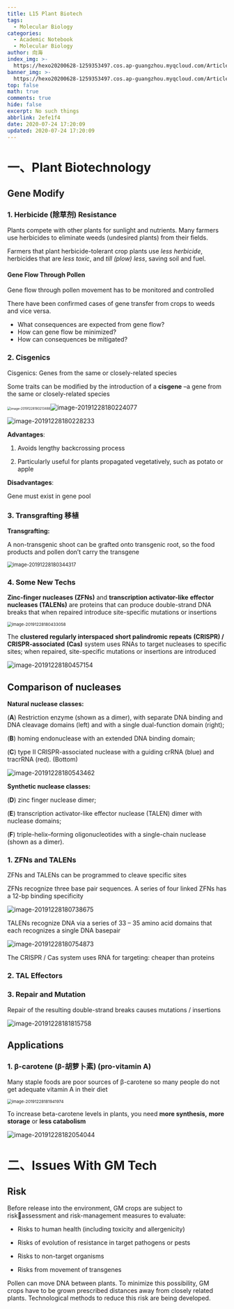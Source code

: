 ```yaml
---
title: L15 Plant Biotech
tags:
  - Molecular Biology
categories:
  - Academic Notebook
  - Molecular Biology
author: 向海
index_img: >-
  https://hexo20200628-1259353497.cos.ap-guangzhou.myqcloud.com/Articles/Academic_Notes/Molecular%20Biology/20200724_%EC%BA%AC%EB%A3%A8%ED%83%88%EC%B6%9C.png
banner_img: >-
  https://hexo20200628-1259353497.cos.ap-guangzhou.myqcloud.com/Articles/Academic_Notes/Molecular%20Biology/20200724_Sunlight%281%29.jpg
top: false
math: true
comments: true
hide: false
excerpt: No such things
abbrlink: 2efe1f4
date: 2020-07-24 17:20:09
updated: 2020-07-24 17:20:09
---
```


# 一、Plant Biotechnology

## Gene Modify

### 1. Herbicide (除草剂) Resistance

Plants compete with other plants for sunlight and nutrients. Many farmers use herbicides to eliminate weeds (undesired plants) from their fields. 

Farmers that plant herbicide-tolerant crop plants use *less* *herbicide*, herbicides that are *less* *toxic*, and *till (plow) less*, saving soil and fuel.

#### Gene Flow Through Pollen

Gene flow through pollen movement has to be monitored and controlled

There have been confirmed cases of gene transfer from crops to weeds and vice versa.

+ What consequences are expected from gene flow?
+ How can gene flow be minimized? 
+ How can consequences be mitigated? 

### 2. Cisgenics

Cisgenics: Genes from the same or closely-related species

Some traits can be modified by the introduction of a **cisgene** –a gene from the same or closely-related species

<img src="https://20190531-1259353497.cos.ap-guangzhou.myqcloud.com/image-20191228180213488.png" alt="image-20191228180213488" style="zoom: 50%;" />![image-20191228180224077](https://20190531-1259353497.cos.ap-guangzhou.myqcloud.com/image-20191228180224077.png)

![image-20191228180228233](https://20190531-1259353497.cos.ap-guangzhou.myqcloud.com/image-20191228180228233.png)

**Advantages**: 

1. Avoids lengthy backcrossing process

2. Particularly useful for plants propagated vegetatively, such as potato or apple

**Disadvantages**: 

Gene must exist in gene pool

### 3. Transgrafting 移植

**Transgrafting:** 

A non-transgenic shoot can be grafted onto transgenic root, so the food products and pollen don’t carry the transgene

<img src="https://20190531-1259353497.cos.ap-guangzhou.myqcloud.com/image-20191228180344317.png" alt="image-20191228180344317" style="zoom:80%;" />

### 4. Some New Techs

**Zinc-finger nucleases (ZFNs)** and **transcription activator-like** **effector nucleases (TALENs)** are proteins that can produce double-strand DNA breaks that when repaired introduce site-specific mutations or insertions

<img src="https://20190531-1259353497.cos.ap-guangzhou.myqcloud.com/image-20191228180433058.png" alt="image-20191228180433058" style="zoom:67%;" />

The **clustered regularly interspaced** **short palindromic repeats** **(CRISPR) / CRISPR-associated** **(Cas)** system uses RNAs to target nucleases to specific sites; when repaired, site-specific mutations or insertions are introduced

<img src="https://20190531-1259353497.cos.ap-guangzhou.myqcloud.com/image-20191228180457154.png" alt="image-20191228180457154"  />

## Comparison of nucleases

**Natural nuclease classes:** 

(**A**) Restriction enzyme (shown as a dimer), with separate DNA binding and DNA cleavage domains (left) and with a single dual-function domain (right); 

(**B**) homing endonuclease with an extended DNA binding domain; 

(**C**) type II CRISPR-associated nuclease with a guiding crRNA (blue) and tracrRNA (red). (Bottom)

![image-20191228180543462](https://20190531-1259353497.cos.ap-guangzhou.myqcloud.com/image-20191228180543462.png)

**Synthetic nuclease classes:** 

(**D**) zinc finger nuclease dimer; 

(**E**) transcription activator-like effector nuclease (TALEN) dimer with nuclease domains; 

(**F**) triple-helix–forming oligonucleotides with a single-chain nuclease (shown as a dimer). 

### 1. ZFNs and TALENs

ZFNs and TALENs can be programmed to cleave specific sites

ZFNs recognize three base pair sequences. A series of four linked ZFNs has a 12-bp binding specificity

![image-20191228180738675](https://20190531-1259353497.cos.ap-guangzhou.myqcloud.com/image-20191228180738675.png)

TALENs recognize DNA via a series of 33 – 35 amino acid domains that each recognizes a single DNA basepair 

![image-20191228180754873](https://20190531-1259353497.cos.ap-guangzhou.myqcloud.com/image-20191228180754873.png)

The CRISPR / Cas system uses RNA for targeting: cheaper than proteins

### 2. TAL Effectors

### 3. Repair and Mutation

Repair of the resulting double-strand breaks causes mutations / insertions

![image-20191228181815758](https://20190531-1259353497.cos.ap-guangzhou.myqcloud.com/image-20191228181815758.png)

## Applications

### 1.  β-carotene (β-胡萝卜素) (pro-vitamin A)

Many staple foods are poor sources of β-carotene so many people do not get adequate vitamin A in their diet

<img src="https://20190531-1259353497.cos.ap-guangzhou.myqcloud.com/image-20191228181941974.png" alt="image-20191228181941974" style="zoom:67%;" />

To increase beta-carotene levels in plants, you need **more synthesis,** **more storage** or **less catabolism**

![image-20191228182054044](https://20190531-1259353497.cos.ap-guangzhou.myqcloud.com/image-20191228182054044.png)

# 二、Issues With GM Tech

## Risk

Before release into the environment, GM crops are subject to riskassessment and risk-management measures to evaluate:

+ Risks to human health (including toxicity and allergenicity) 

+ Risks of evolution of resistance in target pathogens or pests

+ Risks to non-target organisms 

+ Risks from movement of transgenes

Pollen can move DNA between plants. To minimize this possibility, GM crops have to be grown prescribed distances away from closely related plants. Technological methods to reduce this risk are being developed. 